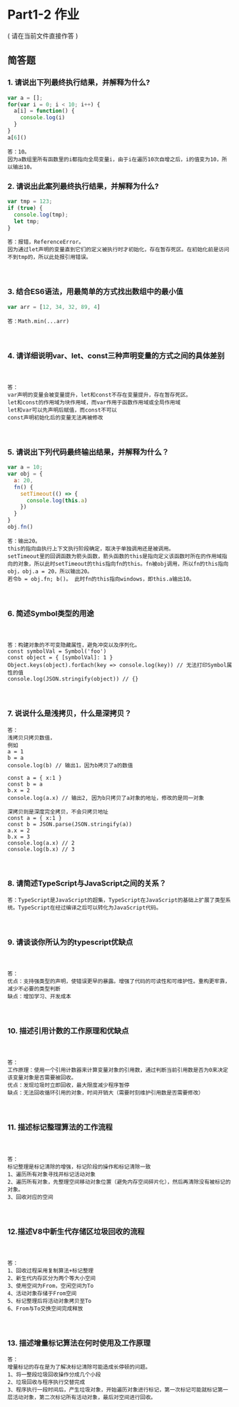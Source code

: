 # Part1-2 作业

( 请在当前文件直接作答 )

## 简答题

### 1. 请说出下列最终执行结果，并解释为什么?

```javascript
var a = [];
for(var i = 0; i < 10; i++) {
  a[i] = function() {
    console.log(i)
  }
}
a[6]()
```

```
答：10。
因为a数组里所有函数里的i都指向全局变量i，由于i在遍历10次自增之后，i的值变为10，所以输出10。
```

### 2. 请说出此案列最终执行结果，并解释为什么?

```javascript
var tmp = 123;
if (true) {
  console.log(tmp);
  let tmp;
}
```

```
答：报错，ReferenceError。
因为通过let声明的变量直到它们的定义被执行时才初始化，存在暂存死区。在初始化前是访问不到tmp的，所以此处报引用错误。
```

　

### 3. 结合ES6语法，用最简单的方式找出数组中的最小值

```javascript
var arr = [12, 34, 32, 89, 4]
```

```
答：Math.min(...arr)
```
　

### 4. 请详细说明var、let、const三种声明变量的方式之间的具体差别
　
```
答：
var声明的变量会被变量提升，let和const不存在变量提升，存在暂存死区。
let和const的作用域为块作用域，而var作用于函数作用域或全局作用域
let和var可以先声明后赋值，而const不可以
const声明初始化后的变量无法再被修改
```
　
### 5. 请说出下列代码最终输出结果，并解释为什么？

```javascript
var a = 10;
var obj = {
  a: 20,
  fn() {
    setTimeout(() => {
      console.log(this.a)
    })
  }
}
obj.fn()
```

```
答：输出20。
this的指向由执行上下文执行阶段确定，取决于单独调用还是被调用。
setTimeout里的回调函数为箭头函数，箭头函数的this是指向定义该函数时所在的作用域指向的对象，所以此时setTimeout的this指向fn的this。fn被obj调用，所以fn的this指向obj，obj.a = 20，所以输出20。
若令b = obj.fn; b()。 此时fn的this指向windows，即this.a输出10。
```
　

### 6. 简述Symbol类型的用途

　
```
答：构建对象的不可变隐藏属性，避免冲突以及序列化。
const symbolVal = Symbol('foo')
const object = { [symbolVal]: 1 }
Object.keys(object).forEach(key => console.log(key)) // 无法打印Symbol属性的值
console.log(JSON.stringify(object)) // {}
```
　

### 7. 说说什么是浅拷贝，什么是深拷贝？


```
答：
浅拷贝只拷贝数值，
例如
a = 1
b = a
console.log(b) // 输出1，因为b拷贝了a的数值

const a = { x:1 }
const b = a
b.x = 2
console.log(a.x) // 输出2, 因为b只拷贝了a对象的地址，修改的是同一对象

深拷贝则是深度完全拷贝，不会只拷贝地址
const a = { x:1 }
const b = JSON.parse(JSON.stringify(a))
a.x = 2
b.x = 3
console.log(a.x) // 2
console.log(b.x) // 3
```
　

### 8. 请简述TypeScript与JavaScript之间的关系？


```
答：TypeScript是JavaScript的超集，TypeScript在JavaScript的基础上扩展了类型系统。TypeScript在经过编译之后可以转化为JavaScript代码。
```
　

### 9. 请谈谈你所认为的typescript优缺点

　
```
答：
优点：支持强类型的声明，使错误更早的暴露。增强了代码的可读性和可维护性。重构更牢靠，减少不必要的类型判断
缺点：增加学习、开发成本

```
　

### 10. 描述引用计数的工作原理和优缺点

　
```
答：
工作原理：使用一个引用计数器来计算变量对象的引用数，通过判断当前引用数是否为0来决定该变量对象是否需要被回收。
优点：发现垃圾时立即回收，最大限度减少程序暂停
缺点：无法回收循环引用的对象，时间开销大（需要时刻维护引用数是否需要修改）
```
　

### 11. 描述标记整理算法的工作流程

　
```
答：
标记整理是标记清除的增强，标记阶段的操作和标记清除一致
1、遍历所有对象寻找并标记活动对象
2、遍历所有对象，先整理空间移动对象位置（避免内存空间碎片化），然后再清除没有被标记的对象。
3、回收对应的空间
```
　

### 12.描述V8中新生代存储区垃圾回收的流程

　
```
答：
1、回收过程采用复制算法+标记整理
2、新生代内存区分为两个等大小空间
3、使用空间为From，空闲空间为To
4、活动对象存储于From空间
5、标记整理后将活动对象拷贝至To
6、From与To交换空间完成释放
```
　

### 13. 描述增量标记算法在何时使用及工作原理

```
答：
增量标记的存在是为了解决标记清除可能造成长停顿的问题。
1、将一整段垃圾回收操作分成几个小段
2、垃圾回收与程序执行交替完成
3、程序执行一段时间后，产生垃圾对象，开始遍历对象进行标记，第一次标记可能就标记第一层活动对象，第二次标记所有活动对象，最后对空间进行回收。
```

　